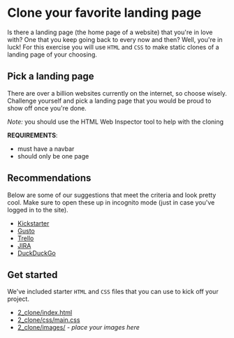 # Clone your favorite landing page

Is there a landing page (the home page of a website) that you're
in love with? One that you keep going back to every now and then?
Well, you're in luck! For this exercise you will use `HTML` and
`CSS` to make static clones of a landing page of your choosing.

## Pick a landing page

There are over a billion websites currently on the internet, so
choose wisely. Challenge yourself and pick a landing page that
you would be proud to show off once you're done.

_Note:_ you should use the HTML Web Inspector tool to help with
the cloning

**REQUIREMENTS**:
- must have a navbar
- should only be one page

## Recommendations

Below are some of our suggestions that meet the criteria and
look pretty cool. Make sure to open these up in incognito
mode (just in case you've logged in to the site).

- [Kickstarter](https://www.kickstarter.com/)
- [Gusto](https://gusto.com/)
- [Trello](https://trello.com/)
- [JIRA](https://www.atlassian.com/software/jira)
- [DuckDuckGo](https://duckduckgo.com/)

## Get started

We've included starter `HTML` and `CSS` files that you can
use to kick off your project.

- [2_clone/index.html](./index.html)
- [2_clone/css/main.css](./css/main.css)
- [2_clone/images/](./images) _- place your images here_

